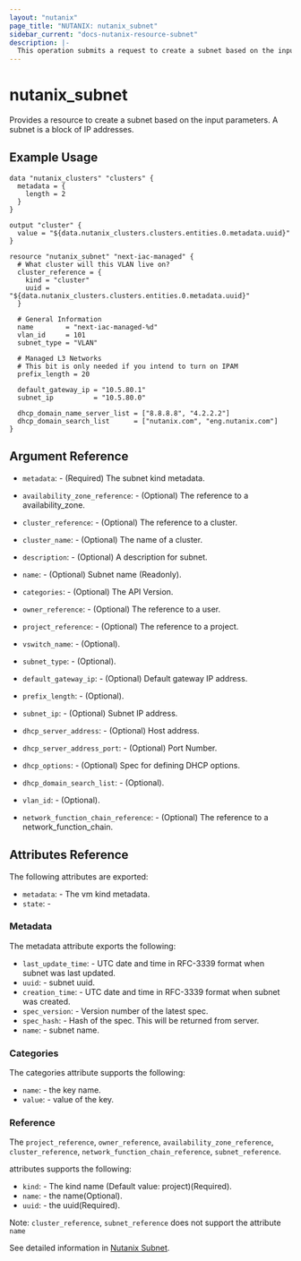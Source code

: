 ```yaml
---
layout: "nutanix"
page_title: "NUTANIX: nutanix_subnet"
sidebar_current: "docs-nutanix-resource-subnet"
description: |-
  This operation submits a request to create a subnet based on the input parameters. A subnet is a block of IP addresses.
---
```


# nutanix_subnet

Provides a resource to create a subnet based on the input parameters. A subnet is a block of IP addresses.

## Example Usage

```hcl
data "nutanix_clusters" "clusters" {
  metadata = {
    length = 2
  }
}

output "cluster" {
  value = "${data.nutanix_clusters.clusters.entities.0.metadata.uuid}"
}

resource "nutanix_subnet" "next-iac-managed" {
  # What cluster will this VLAN live on?
  cluster_reference = {
	kind = "cluster"
	uuid = "${data.nutanix_clusters.clusters.entities.0.metadata.uuid}"
  }

  # General Information
  name        = "next-iac-managed-%d"
  vlan_id     = 101
  subnet_type = "VLAN"

  # Managed L3 Networks
  # This bit is only needed if you intend to turn on IPAM
  prefix_length = 20

  default_gateway_ip = "10.5.80.1"
  subnet_ip          = "10.5.80.0"

  dhcp_domain_name_server_list = ["8.8.8.8", "4.2.2.2"]
  dhcp_domain_search_list      = ["nutanix.com", "eng.nutanix.com"]
}
```

## Argument Reference

* `metadata`: - (Required) The subnet kind metadata.


* `availability_zone_reference`: - (Optional) The reference to a availability_zone.
* `cluster_reference`: - (Optional) The reference to a cluster.
* `cluster_name`: - (Optional) The name of a cluster.
* `description`: - (Optional) A description for subnet.
* `name`: - (Optional) Subnet name (Readonly).
* `categories`: - (Optional) The API Version.
* `owner_reference`: - (Optional) The reference to a user.
* `project_reference`: - (Optional) The reference to a project.
* `vswitch_name`: - (Optional).
* `subnet_type`: - (Optional).
* `default_gateway_ip`: - (Optional) Default gateway IP address.
* `prefix_length`: - (Optional).
* `subnet_ip`: - (Optional) Subnet IP address.
* `dhcp_server_address`: - (Optional) Host address.
* `dhcp_server_address_port`: - (Optional) Port Number.
* `dhcp_options`: - (Optional) Spec for defining DHCP options.
* `dhcp_domain_search_list`: - (Optional).
* `vlan_id`: - (Optional).
* `network_function_chain_reference`: - (Optional) The reference to a network_function_chain.

## Attributes Reference

The following attributes are exported:

* `metadata`: - The vm kind metadata.
* `state`: -

### Metadata

The metadata attribute exports the following:

* `last_update_time`: - UTC date and time in RFC-3339 format when subnet was last updated.
* `uuid`: - subnet uuid.
* `creation_time`: - UTC date and time in RFC-3339 format when subnet was created.
* `spec_version`: - Version number of the latest spec.
* `spec_hash`: - Hash of the spec. This will be returned from server.
* `name`: - subnet name.

### Categories

The categories attribute supports the following:

* `name`: - the key name.
* `value`: - value of the key.

### Reference

The `project_reference`, `owner_reference`, `availability_zone_reference`, `cluster_reference`, `network_function_chain_reference`, `subnet_reference`.

attributes supports the following:

* `kind`: - The kind name (Default value: project)(Required).
* `name`: - the name(Optional).
* `uuid`: - the uuid(Required).

Note: `cluster_reference`, `subnet_reference` does not support the attribute `name`

See detailed information in [Nutanix Subnet](http://developer.nutanix.com/reference/prism_central/v3/#definitions-subnet_resources).
